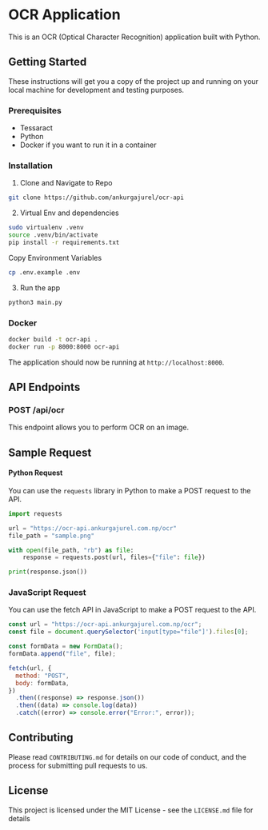 # OCR Application

This is an OCR (Optical Character Recognition) application built with Python.

## Getting Started

These instructions will get you a copy of the project up and running on your local machine for development and testing purposes.

### Prerequisites

- Tessaract
- Python
- Docker if you want to run it in a container

### Installation

1. Clone and Navigate to Repo

```sh
git clone https://github.com/ankurgajurel/ocr-api
```

2. Virtual Env and dependencies

```sh
sudo virtualenv .venv
source .venv/bin/activate
pip install -r requirements.txt
```

Copy Environment Variables

```sh
cp .env.example .env
```

3. Run the app

```sh
python3 main.py
```

### Docker

```sh
docker build -t ocr-api .
docker run -p 8000:8000 ocr-api
```

The application should now be running at `http://localhost:8000`.

## API Endpoints

### POST /api/ocr

This endpoint allows you to perform OCR on an image.

## Sample Request

#### Python Request

You can use the `requests` library in Python to make a POST request to the API.

```python
import requests

url = "https://ocr-api.ankurgajurel.com.np/ocr"
file_path = "sample.png"

with open(file_path, "rb") as file:
    response = requests.post(url, files={"file": file})

print(response.json())
```

### JavaScript Request

You can use the fetch API in JavaScript to make a POST request to the API.

```javascript
const url = "https://ocr-api.ankurgajurel.com.np/ocr";
const file = document.querySelector('input[type="file"]').files[0];

const formData = new FormData();
formData.append("file", file);

fetch(url, {
  method: "POST",
  body: formData,
})
  .then((response) => response.json())
  .then((data) => console.log(data))
  .catch((error) => console.error("Error:", error));
```

## Contributing

Please read `CONTRIBUTING.md` for details on our code of conduct, and the process for submitting pull requests to us.

## License

This project is licensed under the MIT License - see the `LICENSE.md` file for details
